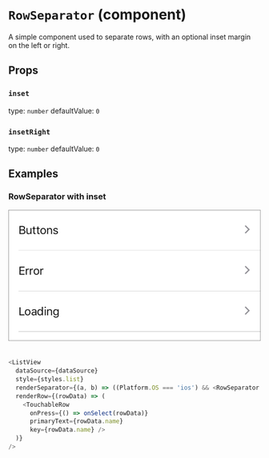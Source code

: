 `RowSeparator` (component)
==========================

A simple component used to separate rows, with an
optional inset margin on the left or right.

Props
-----

### `inset`

type: `number`
defaultValue: `0`


### `insetRight`

type: `number`
defaultValue: `0`

## Examples

### RowSeparator with inset

![RowSeparator with inset image](images/RowSeparator.png)

```javascript

<ListView
  dataSource={dataSource}
  style={styles.list}
  renderSeparator={(a, b) => ((Platform.OS === 'ios') && <RowSeparator inset={16} key={a + b} />)}
  renderRow={(rowData) => (
    <TouchableRow
      onPress={() => onSelect(rowData)}
      primaryText={rowData.name}
      key={rowData.name} />
  )}
/>

```
